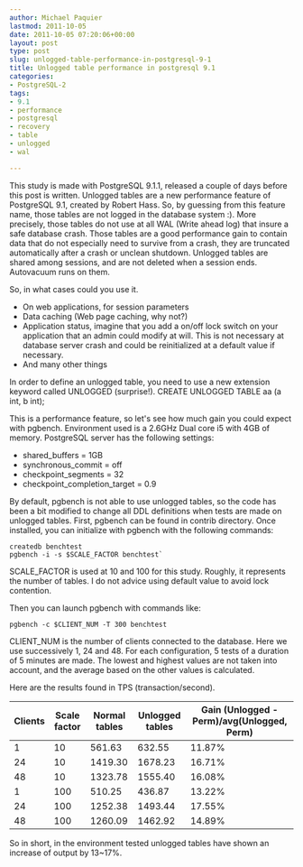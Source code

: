```yaml
---
author: Michael Paquier
lastmod: 2011-10-05
date: 2011-10-05 07:20:06+00:00
layout: post
type: post
slug: unlogged-table-performance-in-postgresql-9-1
title: Unlogged table performance in postgresql 9.1
categories:
- PostgreSQL-2
tags:
- 9.1
- performance
- postgresql
- recovery
- table
- unlogged
- wal

---
```


This study is made with PostgreSQL 9.1.1, released a couple of days before this post is written.
Unlogged tables are a new performance feature of PostgreSQL 9.1, created by Robert Hass. So, by guessing from this feature name, those tables are not logged in the database system :). More precisely, those tables do not use at all WAL (Write ahead log) that insure a safe database crash.
Those tables are a good performance gain to contain data that do not especially need to survive from a crash, they are truncated automatically after a crash or unclean shutdown.
Unlogged tables are shared among sessions, and are not deleted when a session ends. Autovacuum runs on them.

So, in what cases could you use it.

  * On web applications, for session parameters
  * Data caching (Web page caching, why not?)
  * Application status, imagine that you add a on/off lock switch on your application that an admin could modify at will. This is not necessary at database server crash and could be reinitialized at a default value if necessary.
  * And many other things

In order to define an unlogged table, you need to use a new extension keyword called UNLOGGED (surprise!).
    CREATE UNLOGGED TABLE aa (a int, b int);

This is a performance feature, so let's see how much gain you could expect with pgbench.
Environment used is a 2.6GHz Dual core i5 with 4GB of memory.
PostgreSQL server has the following settings:

  * shared\_buffers = 1GB
  * synchronous\_commit = off
  * checkpoint\_segments = 32
  * checkpoint\_completion\_target = 0.9

By default, pgbench is not able to use unlogged tables, so the code has been a bit modified to change all DDL definitions when tests are made on unlogged tables.
First, pgbench can be found in contrib directory. Once installed, you can initialize with pgbench with the following commands:

    createdb benchtest
    pgbench -i -s $SCALE_FACTOR benchtest`

SCALE\_FACTOR is used at 10 and 100 for this study. Roughly, it represents the number of tables. I do not advice using default value to avoid lock contention.

Then you can launch pgbench with commands like:

    pgbench -c $CLIENT_NUM -T 300 benchtest

CLIENT\_NUM is the number of clients connected to the database. Here we use successively 1, 24 and 48.
For each configuration, 5 tests of a duration of 5 minutes are made. The lowest and highest values are not taken into account, and the average based on the other values is calculated.

Here are the results found in TPS (transaction/second).

| Clients | Scale factor | Normal tables | Unlogged tables | Gain (Unlogged - Perm)/avg(Unlogged, Perm) |
| ------- | ------------ | ------------- | --------------- | ----------------------------------------- |
| 1 | 10 | 561.63 | 632.55 | 11.87% |
| 24 | 10 | 1419.30 | 1678.23 | 16.71% |
| 48 | 10 | 1323.78 | 1555.40 | 16.08% |
| 1 | 100 | 510.25 | 436.87 | 13.22% |
| 24 | 100 | 1252.38 | 1493.44 | 17.55% |
| 48 | 100 | 1260.09 | 1462.92 | 14.89% |

So in short, in the environment tested unlogged tables have shown an increase of output by 13~17%.
